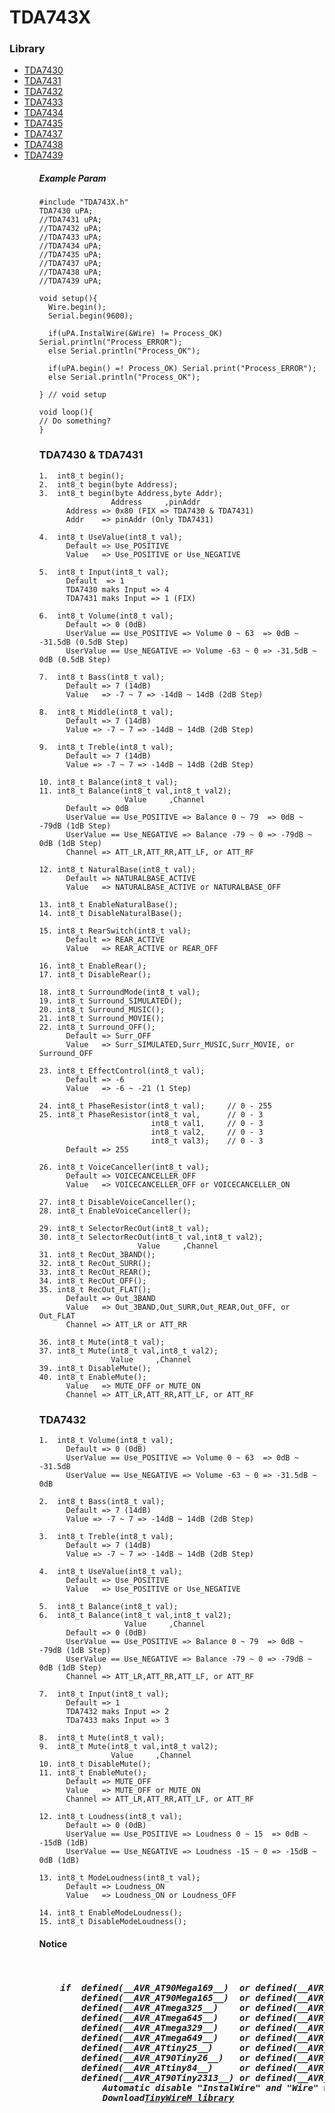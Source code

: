 # TDA743X 
<h3>Library</h3>
<ul>
  <li><a href="https://www.mouser.com/datasheet/2/389/CD00000226-470817.pdf"         >TDA7430</a></li>
  <li><a href="https://www.mouser.com/datasheet/2/389/CD00000226-470817.pdf"         >TDA7431</a></li>
  <li><a href="https://www.st.com/resource/en/datasheet/CD00000874.pdf"              >TDA7432</a></li>
  <li><a href="https://www.st.com/resource/en/datasheet/cd00000878.pdf"              >TDA7433</a></li>
  <li><a href="http://pdf.datasheetcatalog.com/datasheet/stmicroelectronics/4062.pdf">TDA7434</a></li>
  <li><a href="http://pdf.datasheetcatalog.com/datasheets/105/324990_DS.pdf"         >TDA7435</a></li>
  <li><a href="http://pdf.datasheetcatalog.com/datasheet/SGSThomsonMicroelectronics/mXruwsz.pdf">TDA7437</a></li>
  <li><a href="https://www.st.com/resource/en/datasheet/CD00001003.pdf"              >TDA7438</a></li>
  <li><a href="https://www.st.com/resource/en/datasheet/cd00004906.pdf"              >TDA7439</a></li>
<ul>


<h5>Example Param</h5>

    #include "TDA743X.h"
    TDA7430 uPA;  
    //TDA7431 uPA;
    //TDA7432 uPA;
    //TDA7433 uPA;
    //TDA7434 uPA;
    //TDA7435 uPA;
    //TDA7437 uPA;
    //TDA7438 uPA;
    //TDA7439 uPA;
    
    void setup(){ 
      Wire.begin();
      Serial.begin(9600); 
      
      if(uPA.InstalWire(&Wire) != Process_OK) Serial.println("Process_ERROR");
      else Serial.println("Process_OK");
      
      if(uPA.begin() =! Process_OK) Serial.print("Process_ERROR");
      else Serial.println("Process_OK");
      
    } // void setup
    
    void loop(){
    // Do something?
    } 

    

<h3>TDA7430 & TDA7431 </h3>

    1.  int8_t begin();            
    2.  int8_t begin(byte Address); 
    3.  int8_t begin(byte Address,byte Addr);
                    Address     ,pinAddr
          Address => 0x80 (FIX => TDA7430 & TDA7431) 
          Addr    => pinAddr (Only TDA7431) 

    4.  int8_t UseValue(int8_t val); 
          Default => Use_POSITIVE 
          Value   => Use_POSITIVE or Use_NEGATIVE 

    5.  int8_t Input(int8_t val); 
          Default  => 1
          TDA7430 maks Input => 4 
          TDA7431 maks Input => 1 (FIX)
    
    6.  int8_t Volume(int8_t val);
          Default => 0 (0dB)
          UserValue == Use_POSITIVE => Volume 0 ~ 63  => 0dB ~ -31.5dB (0.5dB Step)
          UserValue == Use_NEGATIVE => Volume -63 ~ 0 => -31.5dB ~ 0dB (0.5dB Step)
    
    7.  int8_t Bass(int8_t val);
          Default => 7 (14dB)
          Value   => -7 ~ 7 => -14dB ~ 14dB (2dB Step)
    
    8.  int8_t Middle(int8_t val);
          Default => 7 (14dB)
          Value => -7 ~ 7 => -14dB ~ 14dB (2dB Step)
    
    9.  int8_t Treble(int8_t val);
          Default => 7 (14dB)
          Value => -7 ~ 7 => -14dB ~ 14dB (2dB Step)
  
    10. int8_t Balance(int8_t val);
    11. int8_t Balance(int8_t val,int8_t val2);   
                       Value     ,Channel 
          Default => 0dB  
          UserValue == Use_POSITIVE => Balance 0 ~ 79  => 0dB ~ -79dB (1dB Step)
          UserValue == Use_NEGATIVE => Balance -79 ~ 0 => -79dB ~ 0dB (1dB Step)
          Channel => ATT_LR,ATT_RR,ATT_LF, or ATT_RF 
  
    12. int8_t NaturalBase(int8_t val);
          Default => NATURALBASE_ACTIVE 
          Value   => NATURALBASE_ACTIVE or NATURALBASE_OFF 
    
    13. int8_t EnableNaturalBase(); 
    14. int8_t DisableNaturalBase();
 
    15. int8_t RearSwitch(int8_t val);
          Default => REAR_ACTIVE
          Value   => REAR_ACTIVE or REAR_OFF 
   
    16. int8_t EnableRear();            
    17. int8_t DisableRear();           
   
    18. int8_t SurroundMode(int8_t val);  
    19. int8_t Surround_SIMULATED();    
    20. int8_t Surround_MUSIC();         
    21. int8_t Surround_MOVIE();        
    22. int8_t Surround_OFF();          
          Default => Surr_OFF
          Value   => Surr_SIMULATED,Surr_MUSIC,Surr_MOVIE, or Surround_OFF 
    
    23. int8_t EffectControl(int8_t val);
          Default => -6
          Value   => -6 ~ -21 (1 Step)
    
    24. int8_t PhaseResistor(int8_t val);     // 0 - 255 
    25. int8_t PhaseResistor(int8_t val,      // 0 - 3 
                             int8_t val1,     // 0 - 3 
                             int8_t val2,     // 0 - 3 
                             int8_t val3);    // 0 - 3 
          Default => 255
   
    26. int8_t VoiceCanceller(int8_t val); 
          Default => VOICECANCELLER_OFF
          Value   => VOICECANCELLER_OFF or VOICECANCELLER_ON 
    
    27. int8_t DisableVoiceCanceller();
    28. int8_t EnableVoiceCanceller();
   
    29. int8_t SelectorRecOut(int8_t val);
    30. int8_t SelectorRecOut(int8_t val,int8_t val2);
                          Value     ,Channel
    31. int8_t RecOut_3BAND();
    32. int8_t RecOut_SURR(); 
    33. int8_t RecOut_REAR(); 
    34. int8_t RecOut_OFF();  
    35. int8_t RecOut_FLAT(); 
          Default => Out_3BAND
          Value   => Out_3BAND,Out_SURR,Out_REAR,Out_OFF, or Out_FLAT 
          Channel => ATT_LR or ATT_RR     
       
    36. int8_t Mute(int8_t val);              
    37. int8_t Mute(int8_t val,int8_t val2);  
                    Value     ,Channel
    39. int8_t DisableMute();                 
    40. int8_t EnableMute();                  
          Value   => MUTE_OFF or MUTE_ON
          Channel => ATT_LR,ATT_RR,ATT_LF, or ATT_RF
     

<h3>TDA7432</h3>

    1.  int8_t Volume(int8_t val); 
          Default => 0 (0dB)
          UserValue == Use_POSITIVE => Volume 0 ~ 63  => 0dB ~ -31.5dB 
          UserValue == Use_NEGATIVE => Volume -63 ~ 0 => -31.5dB ~ 0dB 
    
    2.  int8_t Bass(int8_t val);
          Default => 7 (14dB)
          Value => -7 ~ 7 => -14dB ~ 14dB (2dB Step)
          
    3.  int8_t Treble(int8_t val);
          Default => 7 (14dB)
          Value => -7 ~ 7 => -14dB ~ 14dB (2dB Step)    

    4.  int8_t UseValue(int8_t val);
          Default => Use_POSITIVE 
          Value   => Use_POSITIVE or Use_NEGATIVE 
    
    5.  int8_t Balance(int8_t val);               
    6.  int8_t Balance(int8_t val,int8_t val2);   
                       Value     ,Channel
          Default => 0 (0dB)
          UserValue == Use_POSITIVE => Balance 0 ~ 79  => 0dB ~ -79dB (1dB Step)
          UserValue == Use_NEGATIVE => Balance -79 ~ 0 => -79dB ~ 0dB (1dB Step)
          Channel => ATT_LR,ATT_RR,ATT_LF, or ATT_RF

    7.  int8_t Input(int8_t val);
          Default => 1
          TDA7432 maks Input => 2 
          TDa7433 maks Input => 3
          
    8.  int8_t Mute(int8_t val);              
    9.  int8_t Mute(int8_t val,int8_t val2);  
                    Value     ,Channel    
    10. int8_t DisableMute();                 
    11. int8_t EnableMute();
          Default => MUTE_OFF
          Value   => MUTE_OFF or MUTE_ON 
          Channel => ATT_LR,ATT_RR,ATT_LF, or ATT_RF 

    12. int8_t Loudness(int8_t val);          
          Default => 0 (0dB)
          UserValue == Use_POSITIVE => Loudness 0 ~ 15  => 0dB ~ -15dB (1dB)
          UserValue == Use_NEGATIVE => Loudness -15 ~ 0 => -15dB ~ 0dB (1dB)
     
    13. int8_t ModeLoudness(int8_t val);      
          Default => Loudness_ON
          Value   => Loudness_ON or Loudness_OFF
    
    14. int8_t EnableModeLoudness(); 
    15. int8_t DisableModeLoudness();


<h4>Notice</h4>
<pre><h5> 
    if  defined(__AVR_AT90Mega169__)  or defined(__AVR_ATmega169__)   or
        defined(__AVR_AT90Mega165__)  or defined(__AVR_ATmega165__)   or
        defined(__AVR_ATmega325__)    or defined(__AVR_ATmega3250__)  or
        defined(__AVR_ATmega645__)    or defined(__AVR_ATmega6450__)  or
        defined(__AVR_ATmega329__)    or defined(__AVR_ATmega3290__)  or
        defined(__AVR_ATmega649__)    or defined(__AVR_ATmega6490__)  or
        defined(__AVR_ATtiny25__)     or defined(__AVR_ATtiny45__)    or defined(__AVR_ATtiny85__) or
        defined(__AVR_AT90Tiny26__)   or defined(__AVR_ATtiny26__)    or
        defined(__AVR_ATtiny84__)     or defined(__AVR_ATtiny44__)    or
        defined(__AVR_AT90Tiny2313__) or defined(__AVR_ATtiny2313__)
            Automatic disable "InstalWire" and "Wire" will be replaced with "TinyWireM" 
            Download<a href="https://github.com/adafruit/TinyWireM">TinyWireM library</a>
        
</h5></pre>
